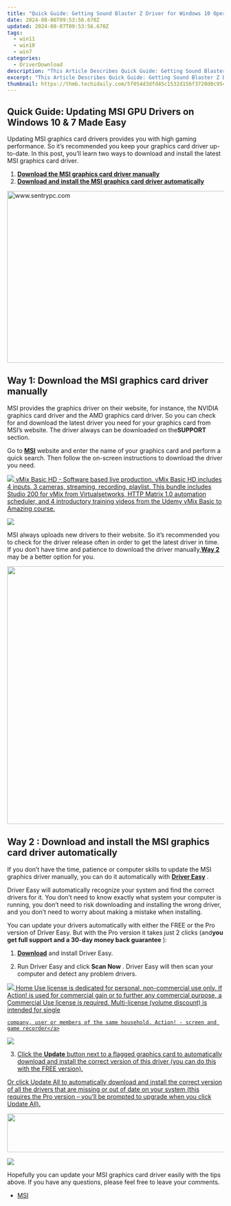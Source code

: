 ```yaml
---
title: "Quick Guide: Getting Sound Blaster Z Driver for Windows 10 Operating System"
date: 2024-08-06T09:53:56.670Z
updated: 2024-08-07T09:53:56.670Z
tags:
  - win11
  - win10
  - win7
categories:
  - DriverDownload
description: "This Article Describes Quick Guide: Getting Sound Blaster Z Driver for Windows 10 Operating System"
excerpt: "This Article Describes Quick Guide: Getting Sound Blaster Z Driver for Windows 10 Operating System"
thumbnail: https://thmb.techidaily.com/5f054d3dfd45c1532d156f3720d0c9546d3d3042842f99d6ad1737f5e8cdf8a9.jpg
---
```


## Quick Guide: Updating MSI GPU Drivers on Windows 10 & 7 Made Easy

Updating MSI graphics card drivers provides you with high gaming performance. So it’s recommended you keep your graphics card driver up-to-date. In this post, you’ll learn two ways to download and install the latest MSI graphics card driver.

1. **[Download the MSI graphics card driver manually](https://tools.techidaily.com/drivereasy/download/)**
2. **[Download and install the MSI graphics card driver automatically](https://tools.techidaily.com/drivereasy/download/)**

<!-- affiliate ads begin -->
<a href="https://sentrypc.7eer.net/c/5597632/398453/3022" target="_top" id="398453"><img src="//a.impactradius-go.com/display-ad/3022-398453" border="0" alt="www.sentrypc.com" width="580" height="400"/></a><img height="0" width="0" src="https://sentrypc.7eer.net/i/5597632/398453/3022" style="position:absolute;visibility:hidden;" border="0" />
<!-- affiliate ads end -->
## Way 1: Download the MSI graphics card driver manually

 MSI provides the graphics driver on their website, for instance, the NVIDIA graphics card driver and the AMD graphics card driver. So you can check for and download the latest driver you need for your graphics card from MSI’s website. The driver always can be downloaded on the**SUPPORT** section.

 Go to **[MSI](https://us.msi.com/support/)**  website and enter the name of your graphics card and perform a quick search. Then follow the on-screen instructions to download the driver you need.

<!-- affiliate ads begin -->
<a href="https://secure.2checkout.com/order/checkout.php?PRODS=4718728&QTY=1&AFFILIATE=108875&CART=1"> <img src="https://secure.avangate.com/images/merchant/ce9a6fb2becc2d235e62b125e9260102/products/vMixCallScreenshot1-large.jpg" border="0"> vMix Basic HD - Software based live production. vMix Basic HD includes 4 inputs, 3 cameras, streaming, recording, playlist. 
This bundle includes Studio 200 for vMix from Virtualsetworks, HTTP Matrix 1.0 automation scheduler, and 4 introductory training videos from the Udemy vMix Basic to Amazing course. </a>
<!-- affiliate ads end -->
![](https://images.drivereasy.com/wp-content/uploads/2018/06/img_5b232b52136c2.jpg)

 MSI always uploads new drivers to their website. So it’s recommended you to check for the driver release often in order to get the latest driver in time. If you don’t have time and patience to download the driver manually,[**Way 2**](https://tools.techidaily.com/drivereasy/download/) may be a better option for you.

<!-- affiliate ads begin -->
<a href="https://appsumo.8odi.net/c/5597632/2082532/7443" target="_top" id="2082532"><img src="//a.impactradius-go.com/display-ad/7443-2082532" border="0" alt="" width="1200" height="600"/></a><img height="0" width="0" src="https://appsumo.8odi.net/i/5597632/2082532/7443" style="position:absolute;visibility:hidden;" border="0" />
<!-- affiliate ads end -->
## Way 2 : Download and install the MSI graphics card driver automatically

 If you don’t have the time, patience or computer skills to update the MSI graphics driver manually, you can do it automatically with **[Driver Easy](https://tools.techidaily.com/drivereasy/download/)**  .  
  
 Driver Easy will automatically recognize your system and find the correct drivers for it. You don’t need to know exactly what system your computer is running, you don’t need to risk downloading and installing the wrong driver, and you don’t need to worry about making a mistake when installing.

 You can update your drivers automatically with either the FREE or the Pro version of Driver Easy. But with the Pro version it takes just 2 clicks (and**you get full support and a 30-day money back guarantee** ):  
  
 1) [**Download**](https://tools.techidaily.com/drivereasy/download/) and install Driver Easy.  
  
 2) Run Driver Easy and click **Scan Now** . Driver Easy will then scan your computer and detect any problem drivers.

<!-- affiliate ads begin -->
<a href="https://checkout.mirillis.com/order/checkout.php?PRODS=4704640&QTY=1&AFFILIATE=108875&CART=1"> <img src="https://secure.avangate.com/images/merchant/547a5a56d43f6d40f9a6a2f76501d013/products/1_mirillis_action_boxshot_store_1x.jpg" border="0">
	Home Use license is dedicated for personal, non-commercial use only. 
	If Action! is used for commercial gain or to further any commercial purpose, 
	a Commercial Use license is required. Multi-license (volume discount) is intended for single 
 
	company, user or members of the same household. Action! - screen and game recorder</a>
<!-- affiliate ads end -->
![](https://images.drivereasy.com/wp-content/uploads/2018/06/img_5b232c8d14c22.jpg)

 3) Click the **Update**   button next to a flagged graphics card to automatically download and install the correct version of this driver (you can do this with the FREE version).

 Or click Update All to automatically download and install the correct version of all the drivers that are missing or out of date on your system (this requires the Pro version – you’ll be prompted to upgrade when you click Update All).

<!-- affiliate ads begin -->
<a href="https://natural-cycles.sjv.io/c/5597632/2072200/17885" target="_top" id="2072200"><img src="//a.impactradius-go.com/display-ad/17885-2072200" border="0" alt="" width="728" height="90"/></a><img height="0" width="0" src="https://imp.pxf.io/i/5597632/2072200/17885" style="position:absolute;visibility:hidden;" border="0" />
<!-- affiliate ads end -->
![](https://images.drivereasy.com/wp-content/uploads/2018/06/img_5b232cbab687a.jpg)

 Hopefully you can update your MSI graphics card driver easily with the tips above. If you have any questions, please feel free to leave your comments.

* [MSI](https://tools.techidaily.com/drivereasy/download/)

<ins class="adsbygoogle"
     style="display:block"
     data-ad-format="autorelaxed"
     data-ad-client="ca-pub-7571918770474297"
     data-ad-slot="1223367746"></ins>



<ins class="adsbygoogle"
     style="display:block"
     data-ad-client="ca-pub-7571918770474297"
     data-ad-slot="8358498916"
     data-ad-format="auto"
     data-full-width-responsive="true"></ins>
